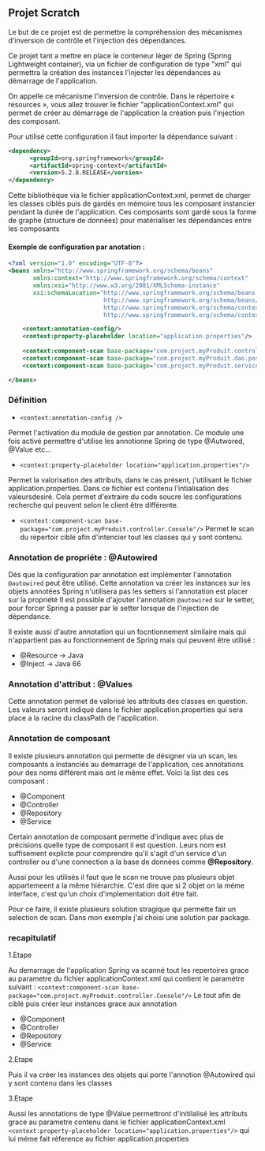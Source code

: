## Projet Scratch
Le but de ce projet est de permettre la compréhension des mécanismes d'inversion de contrôle et
l'injection des dépendances.

Ce projet tant a mettre en place le conteneur léger de Spring (Spring Lightweight container), 
via un fichier de configuration de type "xml" qui permettra la création des instances l'injecter 
les dépendances au démarrage de l'application.

On appelle ce mécanisme l'inversion de contrôle. Dans le répertoire « resources », vous allez trouver 
le fichier "applicationContext.xml" qui permet de créer au démarrage de l'application la création 
puis l'injection des composant.

Pour utilisé cette configuration il faut importer la dépendance suivant :

```xml
<dependency>
      <groupId>org.springframework</groupId>
      <artifactId>spring-context</artifactId>
      <version>5.2.8.RELEASE</version>
</dependency>
```

Cette bibliothèque via le fichier applicationContext.xml, permet de charger les classes ciblés 
puis de gardés en mémoire tous les composant instancier pendant la durée de l'application.
Ces composants sont gardé sous la forme de graphe (structure de données) pour matérialiser les 
dépendances entre les composants

#### Exemple de configuration par anotation :
```xml
<?xml version="1.0" encoding="UTF-8"?>
<beans xmlns="http://www.springframework.org/schema/beans"
       xmlns:context="http://www.springframework.org/schema/context"
       xmlns:xsi="http://www.w3.org/2001/XMLSchema-instance"
       xsi:schemaLocation="http://www.springframework.org/schema/beans
                           http://www.springframework.org/schema/beans/spring-beans.xsd
                           http://www.springframework.org/schema/context
                           http://www.springframework.org/schema/context/spring-context.xsd">

    <context:annotation-config/>
    <context:property-placeholder location="application.properties"/>
    
    <context:component-scan base-package="com.project.myProduit.controller.Console"/>
    <context:component-scan base-package="com.project.myProduit.dao.postgres"/>
    <context:component-scan base-package="com.project.myProduit.service.prefix"/>

</beans>
```
### Définition
* ``<context:annotation-config />``

Permet l'activation du module de gestion par annotation. 
Ce module une fois activé permettre d'utilise les annotionne Spring de type @Autwored, @Value etc...

* ``<context:property-placeholder location="application.properties"/>``
 
Permet la valorisation des attributs,
dans le cas présent, j'utilisant le fichier application.properties. Dans ce fichier est contenu l'intialisation
des valeursdesiré. 
Cela permet d'extraire du code soucre les configurations recherche qui peuvent selon le client 
être différente.

* ``<context:component-scan base-package="com.project.myProduit.controller.Console"/>``
Permet le scan du repertoir cible afin d'intencier tout les classes qui y sont contenu.

### Annotation de propriéte : @Autowired  
Dés que la configuration par annotation est implémenter l'annotation `@autowired` peut être utilisé.
Cette annotation va créer les instances sur les objets annotées
Spring n'utilisera pas les setters si l'annotation est placer sur la propriété Il est possible d'ajouter l'annotation 
`@autowired` sur le setter, pour forcer 
Spring a passer par le setter lorsque de l'injection de dépendance.

Il existe aussi d'autre annotation qui un focntionnement similaire mais qui n'appartient pas au fonctionnement de 
Spring mais qui peuvent être utilisé :
* @Resource -> Java 
* @Inject   -> Java 66

### Annotation d'attribut : @Values
Cette annotation permet de valorisé les attributs des classes en question.
Les valeurs seront indiqué dans le fichier application.properties qui sera place a la racine 
du classPath de l'application.

### Annotation de composant 
Il existe plusieurs annotation qui permette de désigner via un scan, les composants a instanciés au demarrage de 
l'application, ces annotations pour des noms différent mais ont le même effet. Voici la list des ces composant :
* @Component
* @Controller
* @Repository
* @Service

Certain annotation  de composant permette d'indique avec plus de précisions quelle type de composant il est 
question. Leurs nom est suffisement explicte pour comprendre qu'il s'agit d'un service d'un 
controller ou d'une connection a la base de données comme **@Repository**.

Aussi pour les utilisés il faut que le scan ne trouve pas plusieurs objet appartemeent a la même hiérarchie.
C'est dire que si 2 objet on la méme interface, c'est qu'un choix d'implementation doit être fait.

Pour ce faire, il existe plusieurs solution stragique qui permette fair un selection de scan. Dans mon 
exemple j'ai choisi une solution par package.

### recapitulatif 
1.Etape 

Au demarrage de l'application Spring va scanné tout les repertoires grace au parametre du fichier applicationContext.xml
qui contient le paramétre suivant : ``<context:component-scan base-package="com.project.myProduit.controller.Console"/>``
Le tout afin de ciblé puis créer leur instances grace aux annotation 
* @Component
* @Controller
* @Repository
* @Service

 2.Etape 

Puis il va créer les instances des objets qui porte l'annotion @Autowired qui y sont contenu dans les classes

3.Etape

Aussi les annotations de type @Value permettront d'initilalisé les attributs grace au parametre contenu dans le fichier 
applicationContext.xml ``<context:property-placeholder location="application.properties"/>`` qui lui méme fait réference 
au fichier application.properties



